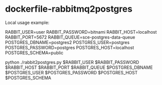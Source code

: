 # dockerfile-rabbitmq2postgres

Local usage example:

RABBIT_USER=user
RABBIT_PASSWORD=bitnami
RABBIT_HOST=localhost
RABBIT_PORT=5672
RABBIT_QUEUE=sce-postgres-data-queue
POSTGRES_DBNAME=postgres2
POSTGRES_USER=postgres
POSTGRES_PASSWORD=postgres
POSTGRES_HOST=localhost
POSTGRES_SCHEMA=public

python ./rabbit2postgres.py $RABBIT_USER $RABBIT_PASSWORD $RABBIT_HOST $RABBIT_PORT $RABBIT_QUEUE $POSTGRES_DBNAME $POSTGRES_USER $POSTGRES_PASSWORD $POSTGRES_HOST $POSTGRES_SCHEMA
